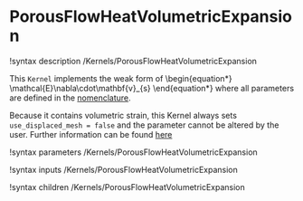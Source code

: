 # PorousFlowHeatVolumetricExpansion

!syntax description /Kernels/PorousFlowHeatVolumetricExpansion

This `Kernel` implements the weak form of
\begin{equation*}
  \mathcal{E}\nabla\cdot\mathbf{v}_{s}
\end{equation*}
where all parameters are defined in the [nomenclature](/nomenclature.md).

Because it contains volumetric strain, this Kernel always sets `use_displaced_mesh = false` and the parameter cannot be altered by the user.  Further information can be found [here](porous_flow/time_derivative.md)

!syntax parameters /Kernels/PorousFlowHeatVolumetricExpansion

!syntax inputs /Kernels/PorousFlowHeatVolumetricExpansion

!syntax children /Kernels/PorousFlowHeatVolumetricExpansion
